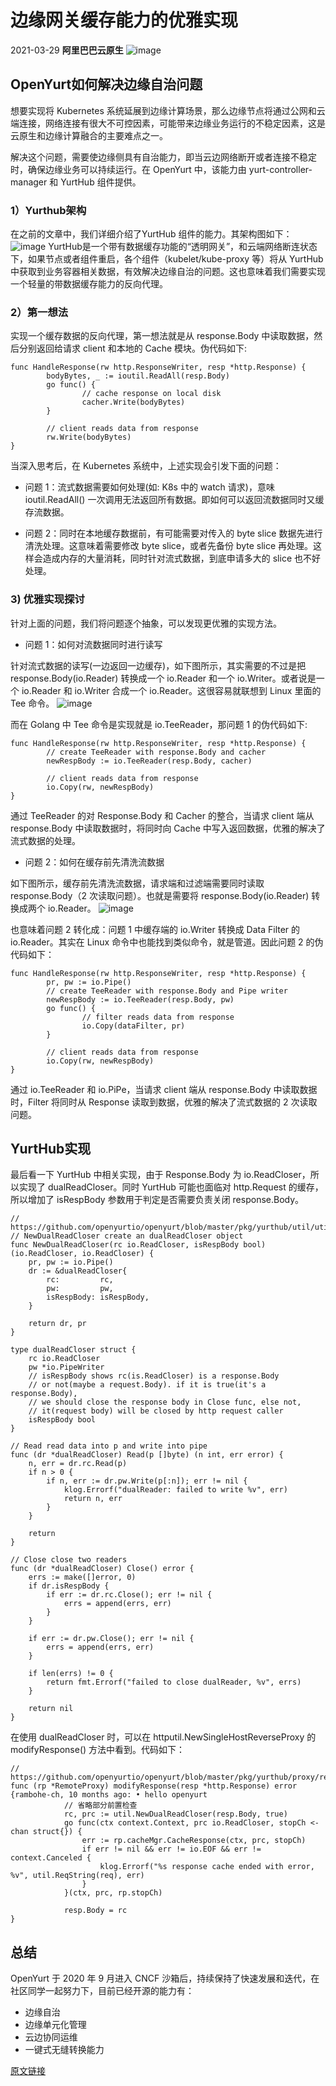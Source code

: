# 边缘网关缓存能力的优雅实现
2021-03-29  **阿里巴巴云原生**
![image](../img/blog_img/OpenYurt.png)
## OpenYurt如何解决边缘自治问题

想要实现将 Kubernetes 系统延展到边缘计算场景，那么边缘节点将通过公网和云端连接，网络连接有很大不可控因素，可能带来边缘业务运行的不稳定因素，这是云原生和边缘计算融合的主要难点之一。

解决这个问题，需要使边缘侧具有自治能力，即当云边网络断开或者连接不稳定时，确保边缘业务可以持续运行。在 OpenYurt 中，该能力由 yurt-controller-manager 和 YurtHub 组件提供。

### 1）Yurthub架构
在之前的文章中，我们详细介绍了YurtHub 组件的能力。其架构图如下：
![image](../img/blog_img/yurthub.png)
YurtHub是一个带有数据缓存功能的“透明网关”，和云端网络断连状态下，如果节点或者组件重启，各个组件（kubelet/kube-proxy 等）将从 YurtHub 中获取到业务容器相关数据，有效解决边缘自治的问题。这也意味着我们需要实现一个轻量的带数据缓存能力的反向代理。


### 2）第一想法
实现一个缓存数据的反向代理，第一想法就是从 response.Body 中读取数据，然后分别返回给请求 client 和本地的 Cache 模块。伪代码如下:
```
func HandleResponse(rw http.ResponseWriter, resp *http.Response) {
        bodyBytes, _ := ioutil.ReadAll(resp.Body)
        go func() {
                // cache response on local disk
                cacher.Write(bodyBytes)
        }

        // client reads data from response
        rw.Write(bodyBytes)
}
```

当深入思考后，在 Kubernetes 系统中，上述实现会引发下面的问题：

- 问题 1：流式数据需要如何处理(如: K8s 中的 watch 请求)，意味 ioutil.ReadAll() 一次调用无法返回所有数据。即如何可以返回流数据同时又缓存流数据。

- 问题 2：同时在本地缓存数据前，有可能需要对传入的 byte slice 数据先进行清洗处理。这意味着需要修改 byte slice，或者先备份 byte slice 再处理。这样会造成内存的大量消耗，同时针对流式数据，到底申请多大的 slice 也不好处理。


### 3) 优雅实现探讨


针对上面的问题，我们将问题逐个抽象，可以发现更优雅的实现方法。

- 问题 1：如何对流数据同时进行读写

针对流式数据的读写(一边返回一边缓存)，如下图所示，其实需要的不过是把 response.Body(io.Reader) 转换成一个 io.Reader 和一个 io.Writer。或者说是一个 io.Reader 和 io.Writer 合成一个 io.Reader。这很容易就联想到 Linux 里面的 Tee 命令。
![image](../img/blog_img/responsebody_write.png)

而在 Golang 中 Tee 命令是实现就是 io.TeeReader，那问题 1 的伪代码如下:
``` 
func HandleResponse(rw http.ResponseWriter, resp *http.Response) {
        // create TeeReader with response.Body and cacher
        newRespBody := io.TeeReader(resp.Body, cacher)

        // client reads data from response
        io.Copy(rw, newRespBody)
}
```

通过 TeeReader 的对 Response.Body 和 Cacher 的整合，当请求 client 端从 response.Body 中读取数据时，将同时向 Cache 中写入返回数据，优雅的解决了流式数据的处理。

- 问题 2：如何在缓存前先清洗流数据

如下图所示，缓存前先清洗流数据，请求端和过滤端需要同时读取 response.Body（2 次读取问题）。也就是需要将 response.Body(io.Reader) 转换成两个 io.Reader。
![image](../img/blog_img/responseread.png)


也意味着问题 2 转化成：问题 1 中缓存端的 io.Writer 转换成 Data Filter 的 io.Reader。其实在 Linux 命令中也能找到类似命令，就是管道。因此问题 2 的伪代码如下：
``` 
func HandleResponse(rw http.ResponseWriter, resp *http.Response) {
        pr, pw := io.Pipe()
        // create TeeReader with response.Body and Pipe writer
        newRespBody := io.TeeReader(resp.Body, pw)
        go func() {
                // filter reads data from response 
                io.Copy(dataFilter, pr)
        }

        // client reads data from response
        io.Copy(rw, newRespBody)
}
```
通过 io.TeeReader 和 io.PiPe，当请求 client 端从 response.Body 中读取数据时，Filter 将同时从 Response 读取到数据，优雅的解决了流式数据的 2 次读取问题。

## YurtHub实现
最后看一下 YurtHub 中相关实现，由于 Response.Body 为 io.ReadCloser，所以实现了 dualReadCloser。同时 YurtHub 可能也面临对 http.Request 的缓存，所以增加了 isRespBody 参数用于判定是否需要负责关闭 response.Body。
``` 
// https://github.com/openyurtio/openyurt/blob/master/pkg/yurthub/util/util.go#L156
// NewDualReadCloser create an dualReadCloser object
func NewDualReadCloser(rc io.ReadCloser, isRespBody bool) (io.ReadCloser, io.ReadCloser) {
    pr, pw := io.Pipe()
    dr := &dualReadCloser{
        rc:         rc,
        pw:         pw,
        isRespBody: isRespBody,
    }

    return dr, pr
}

type dualReadCloser struct {
    rc io.ReadCloser
    pw *io.PipeWriter
    // isRespBody shows rc(is.ReadCloser) is a response.Body
    // or not(maybe a request.Body). if it is true(it's a response.Body),
    // we should close the response body in Close func, else not,
    // it(request body) will be closed by http request caller
    isRespBody bool
}

// Read read data into p and write into pipe
func (dr *dualReadCloser) Read(p []byte) (n int, err error) {
    n, err = dr.rc.Read(p)
    if n > 0 {
        if n, err := dr.pw.Write(p[:n]); err != nil {
            klog.Errorf("dualReader: failed to write %v", err)
            return n, err
        }
    }

    return
}

// Close close two readers
func (dr *dualReadCloser) Close() error {
    errs := make([]error, 0)
    if dr.isRespBody {
        if err := dr.rc.Close(); err != nil {
            errs = append(errs, err)
        }
    }

    if err := dr.pw.Close(); err != nil {
        errs = append(errs, err)
    }

    if len(errs) != 0 {
        return fmt.Errorf("failed to close dualReader, %v", errs)
    }

    return nil
}
```

在使用 dualReadCloser 时，可以在 httputil.NewSingleHostReverseProxy 的 modifyResponse() 方法中看到。代码如下：
``` 
// https://github.com/openyurtio/openyurt/blob/master/pkg/yurthub/proxy/remote/remote.go#L85
func (rp *RemoteProxy) modifyResponse(resp *http.Response) error {rambohe-ch, 10 months ago: • hello openyurt
            // 省略部分前置检查                                                          
            rc, prc := util.NewDualReadCloser(resp.Body, true)
            go func(ctx context.Context, prc io.ReadCloser, stopCh <-chan struct{}) {
                err := rp.cacheMgr.CacheResponse(ctx, prc, stopCh)
                if err != nil && err != io.EOF && err != context.Canceled {
                    klog.Errorf("%s response cache ended with error, %v", util.ReqString(req), err)
                }
            }(ctx, prc, rp.stopCh)

            resp.Body = rc
}
```

## 总结
OpenYurt 于 2020 年 9 月进入 CNCF 沙箱后，持续保持了快速发展和迭代，在社区同学一起努力下，目前已经开源的能力有：

- 边缘自治
- 边缘单元化管理
- 云边协同运维
- 一键式无缝转换能力

[原文链接](https://mp.weixin.qq.com/s/vdFrCDiIhPLVbOnf6vRxEw)
